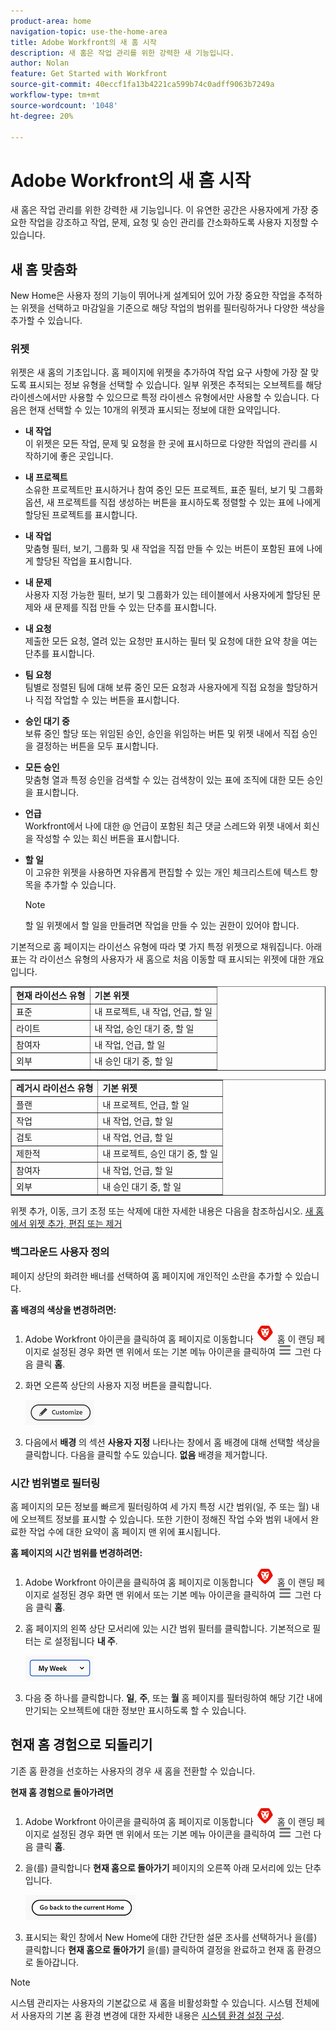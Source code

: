 ```yaml
---
product-area: home
navigation-topic: use-the-home-area
title: Adobe Workfront의 새 홈 시작
description: 새 홈은 작업 관리를 위한 강력한 새 기능입니다.
author: Nolan
feature: Get Started with Workfront
source-git-commit: 40eccf1fa13b4221ca599b74c0adff9063b7249a
workflow-type: tm+mt
source-wordcount: '1048'
ht-degree: 20%

---
```



# Adobe Workfront의 새 홈 시작

새 홈은 작업 관리를 위한 강력한 새 기능입니다. 이 유연한 공간은 사용자에게 가장 중요한 작업을 강조하고 작업, 문제, 요청 및 승인 관리를 간소화하도록 사용자 지정할 수 있습니다.

## 새 홈 맞춤화

New Home은 사용자 정의 기능이 뛰어나게 설계되어 있어 가장 중요한 작업을 추적하는 위젯을 선택하고 마감일을 기준으로 해당 작업의 범위를 필터링하거나 다양한 색상을 추가할 수 있습니다.

### 위젯

위젯은 새 홈의 기초입니다. 홈 페이지에 위젯을 추가하여 작업 요구 사항에 가장 잘 맞도록 표시되는 정보 유형을 선택할 수 있습니다. 일부 위젯은 추적되는 오브젝트를 해당 라이센스에서만 사용할 수 있으므로 특정 라이센스 유형에서만 사용할 수 있습니다. 다음은 현재 선택할 수 있는 10개의 위젯과 표시되는 정보에 대한 요약입니다.

* **내 작업**\
    이 위젯은 모든 작업, 문제 및 요청을 한 곳에 표시하므로 다양한 작업의 관리를 시작하기에 좋은 곳입니다.

* **내 프로젝트**\
    소유한 프로젝트만 표시하거나 참여 중인 모든 프로젝트, 표준 필터, 보기 및 그룹화 옵션, 새 프로젝트를 직접 생성하는 버튼을 표시하도록 정렬할 수 있는 표에 나에게 할당된 프로젝트를 표시합니다.

* **내 작업**\
    맞춤형 필터, 보기, 그룹화 및 새 작업을 직접 만들 수 있는 버튼이 포함된 표에 나에게 할당된 작업을 표시합니다.

* **내 문제**\
    사용자 지정 가능한 필터, 보기 및 그룹화가 있는 테이블에서 사용자에게 할당된 문제와 새 문제를 직접 만들 수 있는 단추를 표시합니다.

* **내 요청**\
    제출한 모든 요청, 열려 있는 요청만 표시하는 필터 및 요청에 대한 요약 창을 여는 단추를 표시합니다.

* **팀 요청**\
    팀별로 정렬된 팀에 대해 보류 중인 모든 요청과 사용자에게 직접 요청을 할당하거나 직접 작업할 수 있는 버튼을 표시합니다.

* **승인 대기 중**\
    보류 중인 할당 또는 위임된 승인, 승인을 위임하는 버튼 및 위젯 내에서 직접 승인을 결정하는 버튼을 모두 표시합니다.

* **모든 승인**\
    맞춤형 열과 특정 승인을 검색할 수 있는 검색창이 있는 표에 조직에 대한 모든 승인을 표시합니다.

* **언급**\
    Workfront에서 나에 대한 @ 언급이 포함된 최근 댓글 스레드와 위젯 내에서 회신을 작성할 수 있는 회신 버튼을 표시합니다.

* **할 일**\
    이 고유한 위젯을 사용하면 자유롭게 편집할 수 있는 개인 체크리스트에 텍스트 항목을 추가할 수 있습니다.

  >[!NOTE]
  >
  >할 일 위젯에서 할 일을 만들려면 작업을 만들 수 있는 권한이 있어야 합니다.

기본적으로 홈 페이지는 라이선스 유형에 따라 몇 가지 특정 위젯으로 채워집니다. 아래 표는 각 라이선스 유형의 사용자가 새 홈으로 처음 이동할 때 표시되는 위젯에 대한 개요입니다.

<table border="1" class="inlineTable">
    <tr>
        <td><b>현재 라이선스 유형</b></td>
        <td><b>기본 위젯</b></td>
    </tr>
    <tr>
        <td>표준</td>
        <td>내 프로젝트, 내 작업, 언급, 할 일</td>
    </tr>
    <tr>
        <td>라이트</td>
        <td>내 작업, 승인 대기 중, 할 일</td>
    </tr>
    <tr>
        <td>참여자</td>
        <td>내 작업, 언급, 할 일</td>
    </tr>
    <tr>
        <td>외부</td>
        <td>내 승인 대기 중, 할 일</td>
    </tr>
</table>

<table border="1" class="inlineTable">
    <tr>
        <td><b>레거시 라이선스 유형</b></td>
        <td><b>기본 위젯</b></td>
    </tr>
    <tr>
        <td>플랜</td>
        <td>내 프로젝트, 언급, 할 일</td>
    </tr>
    <tr>
        <td>작업</td>
        <td>내 작업, 언급, 할 일</td>
    </tr>
    <tr>
        <td>검토</td>
        <td>내 작업, 언급, 할 일</td>
    </tr>
    <tr>
        <td>제한적</td>
        <td>내 프로젝트, 승인 대기 중, 할 일</td>
    </tr>
    <tr>
        <td>참여자</td>
        <td>내 작업, 언급, 할 일</td>
    </tr>
    <tr>
        <td>외부</td>
        <td>내 승인 대기 중, 할 일</td>
    </tr>
</table>

위젯 추가, 이동, 크기 조정 또는 삭제에 대한 자세한 내용은 다음을 참조하십시오. [새 홈에서 위젯 추가, 편집 또는 제거](/help/quicksilver/workfront-basics/using-home/new-home/add-edit-remove-widgets-in-new-home.md)

### 백그라운드 사용자 정의

페이지 상단의 화려한 배너를 선택하여 홈 페이지에 개인적인 소란을 추가할 수 있습니다.

**홈 배경의 색상을 변경하려면:**

1. Adobe Workfront 아이콘을 클릭하여 홈 페이지로 이동합니다 ![Adobe Workfront 아이콘](../new-home/assets/home-icon-30x29.png) 홈 이 랜딩 페이지로 설정된 경우 화면 맨 위에서 또는 기본 메뉴 아이콘을 클릭하여 ![메인 메뉴 아이콘](../new-home/assets/main-menu-icon-left-nav.png) 그런 다음 클릭 **홈**.

1. 화면 오른쪽 상단의 사용자 지정 버튼을 클릭합니다.

   ![사용자 지정 단추](../new-home/assets/customize-button.png)

1. 다음에서 **배경** 의 섹션 **사용자 지정** 나타나는 창에서 홈 배경에 대해 선택할 색상을 클릭합니다. 다음을 클릭할 수도 있습니다. **없음** 배경을 제거합니다.

### 시간 범위별로 필터링

홈 페이지의 모든 정보를 빠르게 필터링하여 세 가지 특정 시간 범위(일, 주 또는 월) 내에 오브젝트 정보를 표시할 수 있습니다. 또한 기한이 정해진 작업 수와 범위 내에서 완료한 작업 수에 대한 요약이 홈 페이지 맨 위에 표시됩니다.

**홈 페이지의 시간 범위를 변경하려면:**

1. Adobe Workfront 아이콘을 클릭하여 홈 페이지로 이동합니다 ![Adobe Workfront 아이콘](../new-home/assets/home-icon-30x29.png) 홈 이 랜딩 페이지로 설정된 경우 화면 맨 위에서 또는 기본 메뉴 아이콘을 클릭하여 ![메인 메뉴 아이콘](../new-home/assets/main-menu-icon-left-nav.png) 그런 다음 클릭 **홈**.

1. 홈 페이지의 왼쪽 상단 모서리에 있는 시간 범위 필터를 클릭합니다. 기본적으로 필터는 로 설정됩니다 **내 주**.

   ![시간 범위 필터 드롭다운](../new-home/assets/time-range-filter-dropdown-home.png)

1. 다음 중 하나를 클릭합니다. **일**, **주**, 또는 **월** 홈 페이지를 필터링하여 해당 기간 내에 만기되는 오브젝트에 대한 정보만 표시하도록 할 수 있습니다.

## 현재 홈 경험으로 되돌리기

기존 홈 환경을 선호하는 사용자의 경우 새 홈을 전환할 수 있습니다.


**현재 홈 경험으로 돌아가려면**

1. Adobe Workfront 아이콘을 클릭하여 홈 페이지로 이동합니다 ![Adobe Workfront 아이콘](../new-home/assets/home-icon-30x29.png) 홈 이 랜딩 페이지로 설정된 경우 화면 맨 위에서 또는 기본 메뉴 아이콘을 클릭하여 ![메인 메뉴 아이콘](../new-home/assets/main-menu-icon-left-nav.png) 그런 다음 클릭 **홈**.

1. 을(를) 클릭합니다 **현재 홈으로 돌아가기** 페이지의 오른쪽 아래 모서리에 있는 단추입니다.

   ![현재 홈으로 돌아가기 단추](../new-home/assets/go-back-to-current-home-button.png)

1. 표시되는 확인 창에서 New Home에 대한 간단한 설문 조사를 선택하거나 을(를) 클릭합니다 **현재 홈으로 돌아가기** 을(를) 클릭하여 결정을 완료하고 현재 홈 환경으로 돌아갑니다.

>[!NOTE]
>
> 시스템 관리자는 사용자의 기본값으로 새 홈을 비활성화할 수 있습니다. 시스템 전체에서 사용자의 기본 홈 환경 변경에 대한 자세한 내용은 [시스템 환경 설정 구성](/help/quicksilver/administration-and-setup/manage-workfront/security/configure-security-preferences.md).

